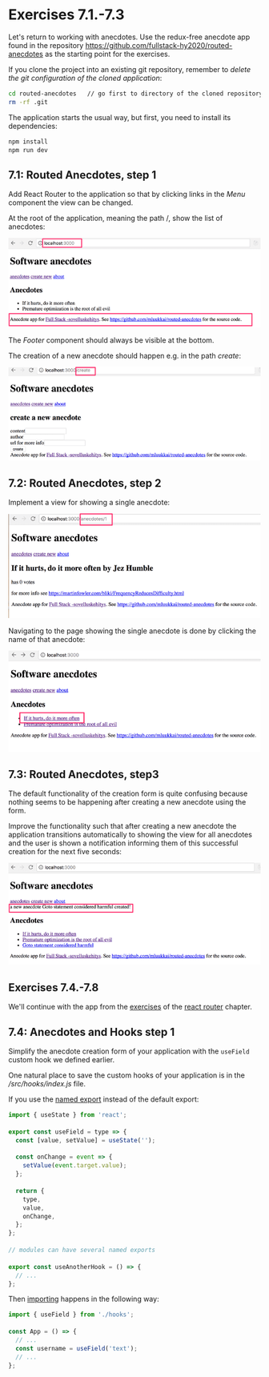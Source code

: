 # Exercises 7.1.-7.3

Let's return to working with anecdotes. Use the redux-free anecdote app found in the repository <https://github.com/fullstack-hy2020/routed-anecdotes> as the starting point for the exercises.

If you clone the project into an existing git repository, remember to _delete the git configuration of the cloned application_:

```bash
cd routed-anecdotes   // go first to directory of the cloned repository
rm -rf .git
```

The application starts the usual way, but first, you need to install its dependencies:

```bash
npm install
npm run dev
```

## 7.1: Routed Anecdotes, step 1

Add React Router to the application so that by clicking links in the _Menu_ component the view can be changed.

At the root of the application, meaning the path /, show the list of anecdotes:

![Routed Anecdotes, step 1](./assets/40.png)

The _Footer_ component should always be visible at the bottom.

The creation of a new anecdote should happen e.g. in the path _create_:

![Routed Anecdotes, step 1](./assets/41.png)

## 7.2: Routed Anecdotes, step 2

Implement a view for showing a single anecdote:

![Routed Anecdotes, step 2](./assets/42.png)

Navigating to the page showing the single anecdote is done by clicking the name of that anecdote:

![Routed Anecdotes, step 2](./assets/43.png)

## 7.3: Routed Anecdotes, step3

The default functionality of the creation form is quite confusing because nothing seems to be happening after creating a new anecdote using the form.

Improve the functionality such that after creating a new anecdote the application transitions automatically to showing the view for all anecdotes and the user is shown a notification informing them of this successful creation for the next five seconds:

![Routed Anecdotes, step 3](./assets/44.png)

## Exercises 7.4.-7.8

We'll continue with the app from the [exercises](https://fullstackopen.com/en/part7/custom_hooks) of the [react router](https://fullstackopen.com/en/part7/react_router) chapter.

## 7.4: Anecdotes and Hooks step 1

Simplify the anecdote creation form of your application with the `useField` custom hook we defined earlier.

One natural place to save the custom hooks of your application is in the _/src/hooks/index.js_ file.

If you use the [named export](https://developer.mozilla.org/en-US/docs/Web/JavaScript/Reference/Statements/export#description) instead of the default export:

```js
import { useState } from 'react';

export const useField = type => {
  const [value, setValue] = useState('');

  const onChange = event => {
    setValue(event.target.value);
  };

  return {
    type,
    value,
    onChange,
  };
};

// modules can have several named exports

export const useAnotherHook = () => {
  // ...
};
```

Then [importing](https://developer.mozilla.org/en-US/docs/Web/JavaScript/Reference/Statements/import) happens in the following way:

```jsx
import { useField } from './hooks';

const App = () => {
  // ...
  const username = useField('text');
  // ...
};
```
